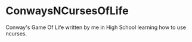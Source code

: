 # ConwaysNCursesOfLife
Conway's Game Of Life written by me in High School learning how to use ncurses.
